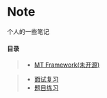 # Note
个人的一些笔记



#### 目录  
>* [MT Framework(未开源)](https://github.com/LaoMaoKaKa/MT/tree/main)

>* [面试复习](https://github.com/LaoMaoKaKa/Note/blob/main/%E9%9D%A2%E8%AF%95%E5%A4%8D%E4%B9%A0)  
>* [题目练习](https://github.com/LaoMaoKaKa/Note/blob/main/%E9%A2%98%E7%9B%AE%E7%BB%83%E4%B9%A0)  
